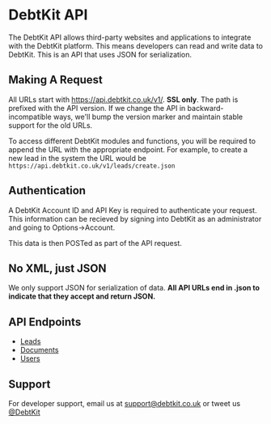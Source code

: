 DebtKit API
=======

The DebtKit API allows third-party websites and applications to integrate with the DebtKit platform. This means developers can read and write data to DebtKit. This is an API that uses JSON for serialization.

## Making A Request ##

All URLs start with https://api.debtkit.co.uk/v1/. **SSL only**. The path is prefixed with the API version. If we change the API in backward-incompatible ways, we'll bump the version marker and maintain stable support for the old URLs.

To access different DebtKit modules and functions, you will be required to append the URL with the appropriate endpoint. For example, to create a new lead in the system the URL would be `https://api.debtkit.co.uk/v1/leads/create.json`

## Authentication ##

A DebtKit Account ID and API Key is required to authenticate your request. This information can be recieved by signing into DebtKit as an administrator and going to Options->Account. 

This data is then POSTed as part of the API request.

## No XML, just JSON ##

We only support JSON for serialization of data. **All API URLs end in .json to indicate that they accept and return JSON.**

## API Endpoints ##

* [Leads](https://github.com/zeavouk/DebtKit-API/tree/master/leads)
* [Documents](https://github.com/zeavouk/DebtKit-API/tree/master/documents)
* [Users](https://github.com/zeavouk/DebtKit-API/tree/master/users)

## Support ##

For developer support, email us at [support@debtkit.co.uk](support@debtkit.co.uk) or tweet us [@DebtKit](https://twitter.com/DebtKit)
